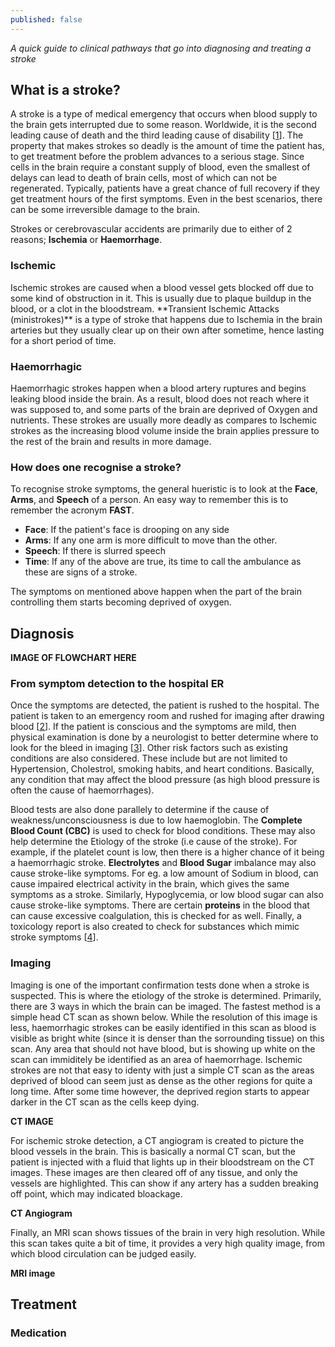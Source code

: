 ```yaml
---
published: false
---
```


_A quick guide to clinical pathways that go into diagnosing and treating a stroke_

## What is a stroke?

A stroke is a type of medical emergency that occurs when blood supply to the brain gets interrupted due to some reason. Worldwide, it is the second leading cause of death and the third leading cause of disability [[1](https://www.who.int/healthinfo/global_burden_disease/en/)]. The property that makes strokes so deadly is the amount of time the patient has, to get treatment before the problem advances to a serious stage. Since cells in the brain require a constant supply of blood, even the smallest of delays can lead to death of brain cells, most of which can not be regenerated. Typically, patients have a great chance of full recovery if they get treatment hours of the first symptoms. Even in the best scenarios, there can be some irreversible damage to the brain.

Strokes or cerebrovascular accidents are primarily due to either of 2 reasons; **Ischemia** or **Haemorrhage**. 

<h3 style="text-align:left">Ischemic</h3>
Ischemic strokes are caused when a blood vessel gets blocked off due to some kind of obstruction in it. This is usually due to plaque buildup in the blood, or a clot in the bloodstream. **Transient Ischemic Attacks (ministrokes)** is a type of stroke that happens due to Ischemia in the brain arteries but they usually clear up on their own after sometime, hence lasting for a short period of time. 

<h3 style="text-align:left">Haemorrhagic</h3>
Haemorrhagic strokes happen when a blood artery ruptures and begins leaking blood inside the brain. As a result, blood does not reach where it was supposed to, and some parts of the brain are deprived of Oxygen and nutrients. These strokes are usually more deadly as compares to Ischemic strokes as the increasing blood volume inside the brain applies pressure to the rest of the brain and results in more damage. 

### How does one recognise a stroke?

To recognise stroke symptoms, the general hueristic is to look at the **Face**, **Arms**, and **Speech** of a person. An easy way to remember this is to remember the acronym **FAST**. 
  - **Face**:   If the patient's face is drooping on any side
  - **Arms**:   If any one arm is more difficult to move than the other.
  - **Speech**: If there is slurred speech
  - **Time**:   If any of the above are true, its time to call the ambulance as these are signs of a stroke.

The symptoms on mentioned above happen when the part of the brain controlling them starts becoming deprived of oxygen.


## Diagnosis

**IMAGE OF FLOWCHART HERE**

<h3 style="text-align:left">From symptom detection to the hospital ER</h3>

Once the symptoms are detected, the patient is rushed to the hospital. The patient is taken to an emergency room and rushed for imaging after drawing blood [[2](https://youtu.be/n1qL12UGJt0?t=658)]. If the patient is conscious and the symptoms are mild, then physical examination is done by a neurologist to better determine where to look for the bleed in imaging [[3](https://youtu.be/yTMZsxSBv_0?t=145)]. Other risk factors such as existing conditions are also considered. These include but are not limited to Hypertension, Cholestrol, smoking habits, and heart conditions. Basically, any condition that may affect the blood pressure (as high blood pressure is often the cause of haemorrhages).

Blood tests are also done parallely to determine if the cause of weakness/unconsciousness is due to low haemoglobin. The **Complete Blood Count (CBC)** is used to check for blood conditions. These may also help determine the Etiology of the stroke (i.e cause of the stroke). For example, if the platelet count is low, then there is a higher chance of it being a haemorrhagic stroke. **Electrolytes** and **Blood Sugar** imbalance may also cause stroke-like symptoms. For eg. a low amount of Sodium in blood, can cause impaired electrical activity in the brain, which gives the same symptoms as a stroke. Similarly, Hypoglycemia, or low blood sugar can also cause stroke-like symptoms. There are certain **proteins** in the blood that can cause excessive coalgulation, this is checked for as well. Finally, a toxicology report is also created to check for substances which mimic stroke symptoms [[4](https://youtu.be/AgPpM4jqkxU)].

<h3 style="text-align:left">Imaging</h3>

Imaging is one of the important confirmation tests done when a stroke is suspected. This is where the etiology of the stroke is determined. Primarily, there are 3 ways in which the brain can be imaged. The fastest method is a simple head CT scan as shown below. While the resolution of this image is less, haemorrhagic strokes can be easily identified in this scan as blood is visible as bright white (since it is denser than the sorrounding tissue) on this scan. Any area that should not have blood, but is showing up white on the scan can immiditely be identified as an area of haemorrhage. Ischemic strokes are not that easy to identy with just a simple CT scan as the areas deprived of blood can seem just as dense as the other regions for quite a long time. After some time however, the deprived region starts to appear darker in the CT scan as the cells keep dying. 

**CT IMAGE**

For ischemic stroke detection, a CT angiogram is created to picture the blood vessels in the brain. This is basically a normal CT scan, but the patient is injected with a fluid that lights up in their bloodstream on the CT images. These images are then cleared off of any tissue, and only the vessels are highlighted. This can show if any artery has a sudden breaking off point, which may indicated bloackage.

**CT Angiogram**

Finally, an MRI scan shows tissues of the brain in very high resolution. While this scan takes quite a bit of time, it provides a very high quality image, from which blood circulation can be judged easily.

**MRI image**

## Treatment

<h3 style="text-align:left">Medication</h3>

